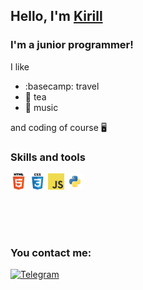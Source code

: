 ## Hello, I'm [Kirill][telegram]

### I'm a junior programmer!

I like
- :basecamp: travel
- :tea: tea
- :musical_note: music

and coding of course :desktop_computer:



### Skills and tools

[<img algin="left" alt="HTML5" width="26px" src="https://raw.githubusercontent.com/github/explore/80688e429a7d4ef2fca1e82350fe8e3517d3494d/topics/html/html.png" />][telegram]
[<img algin="left" alt="CSS3" width="26px" src="https://raw.githubusercontent.com/github/explore/80688e429a7d4ef2fca1e82350fe8e3517d3494d/topics/css/css.png" />][telegram]
[<img algin="left" alt="JavaScript" width="26px" src="https://raw.githubusercontent.com/github/explore/80688e429a7d4ef2fca1e82350fe8e3517d3494d/topics/javascript/javascript.png" />][telegram]
[<img algin="left" alt="Python" width="26px" src="https://raw.githubusercontent.com/github/explore/80688e429a7d4ef2fca1e82350fe8e3517d3494d/topics/python/python.png" />][telegram]

<br />
<br />
<br />

### You contact me:
[<img algin="left" alt="Telegram" width="26px" src="https://image.flaticon.com/icons/png/128/2111/2111644.png" />][telegram]

<br />
<br />
<br />

[telegram]:https://t.me/udigitalvpn
